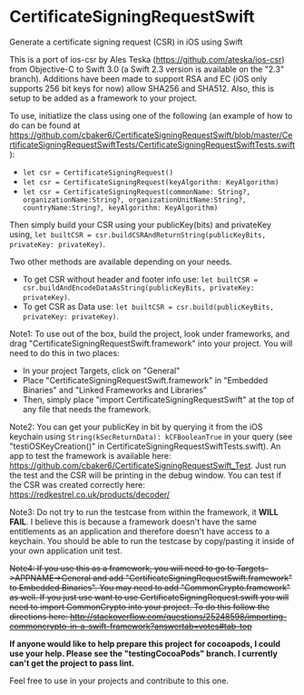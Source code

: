 # CertificateSigningRequestSwift
Generate a certificate signing request (CSR) in iOS using Swift

This is a port of ios-csr by Ales Teska (https://github.com/ateska/ios-csr) from Objective-C to Swift 3.0 (a Swift 2.3 version is available on the "2.3" branch). 
Additions have been made to support RSA and EC (iOS only supports 256 bit keys for now) allow SHA256 and SHA512. Also, this is setup to be added as a framework to your project.

To use, initiatlize the class using one of the following (an example of how to do can be found at https://github.com/cbaker6/CertificateSigningRequestSwift/blob/master/CertificateSigningRequestSwiftTests/CertificateSigningRequestSwiftTests.swift): 
- `let csr = CertificateSigningRequest()`
- `let csr = CertificateSigningRequest(keyAlgorithm: KeyAlgorithm)`
- `let csr = CertificateSigningRequest(commonName: String?, organizationName:String?, organizationUnitName:String?, countryName:String?, keyAlgorithm: KeyAlgorithm)`

Then simply build your CSR using your publicKey(bits) and privateKey using, `let builtCSR = csr.buildCSRAndReturnString(publicKeyBits, privateKey: privateKey)`.

Two other methods are available depending on your needs.

- To get CSR without header and footer info use: `let builtCSR = csr.buildAndEncodeDataAsString(publicKeyBits, privateKey: privateKey)`.
- To get CSR as Data use: `let builtCSR = csr.build(publicKeyBits, privateKey: privateKey)`.

Note1: To use out of the box, build the project, look under frameworks, and drag "CertificateSigningRequestSwift.framework" into your project. You will need to do this in two places:

- In your project Targets, click on "General"
- Place "CertificateSigningRequestSwift.framework" in "Embedded Binaries" and "Linked Frameworks and Libraries"
- Then, simply place "import CertificateSigningRequestSwift" at the top of any file that needs the framework.

Note2: You can get your publicKey in bit by querying it from the iOS keychain using `String(kSecReturnData): kCFBooleanTrue` in your query (see "testiOSKeyCreation()" in CertificateSigningRequestSwiftTests.swift). An app to test the framework is available here: https://github.com/cbaker6/CertificateSigningRequestSwift_Test. Just run the test and the CSR will be printing in the debug window. You can test if the CSR was created correctly here: https://redkestrel.co.uk/products/decoder/

Note3: Do not try to run the testcase from within the framework, it **WILL FAIL**. I believe this is because a framework doesn't have the same entitlements as an application and therefore doesn't have access to a keychain. You should be able to run the testcase by copy/pasting it inside of your own application unit test.

~~Note4: If you use this as a framework, you will need to go to Targets->APPNAME->General and add "CertificateSigningRequestSwift.framework" to Embedded Binaries". You may need to add "CommonCrypto.framework" as well. If you just use want to use CertificateSigningRequest.swift you will need to import CommonCrypto into your project. To do this follow the directions here: http://stackoverflow.com/questions/25248598/importing-commoncrypto-in-a-swift-framework?answertab=votes#tab-top~~

**If anyone would like to help prepare this project for cocoapods, I could use your help. Please see the "testingCocoaPods" branch. I currently can't get the project to pass lint.**

Feel free to use in your projects and contribute to this one.
